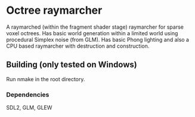 # Octree raymarcher
A raymarched (within the fragment shader stage) raymarcher for sparse voxel octrees.
Has basic world generation within a limited world using procedural Simplex noise (from GLM).
Has basic Phong lighting and also a CPU based raymarcher with destruction and construction.

## Building (only tested on Windows)
Run nmake in the root directory.

### Dependencies
SDL2, GLM, GLEW